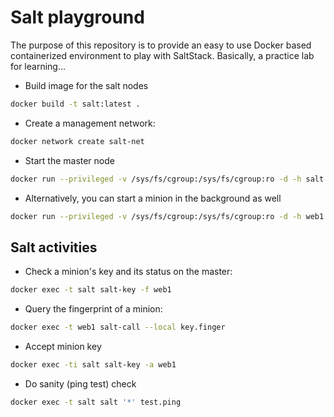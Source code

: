 Salt playground
===============
The purpose of this repository is to provide an easy to use Docker based containerized environment to play with SaltStack. Basically, a practice lab for learning...

* Build image for the salt nodes
```bash
docker build -t salt:latest .
```
* Create a management network:
```bash
docker network create salt-net
```

* Start the master node
```bash
docker run --privileged -v /sys/fs/cgroup:/sys/fs/cgroup:ro -d -h salt --name salt --net salt-net salt:latest
```

* Alternatively, you can start a minion in the background as well
```bash
docker run --privileged -v /sys/fs/cgroup:/sys/fs/cgroup:ro -d -h web1 --name web1 --net salt-net -p 8000:8000 salt:latest
```


Salt activities
---------------
* Check a minion's key and its status on the master:
```bash
docker exec -t salt salt-key -f web1
```

* Query the fingerprint of a minion:
```bash
docker exec -t web1 salt-call --local key.finger
```
* Accept minion key
```bash
docker exec -ti salt salt-key -a web1
```

* Do sanity (ping test) check
```bash
docker exec -t salt salt '*' test.ping
```
